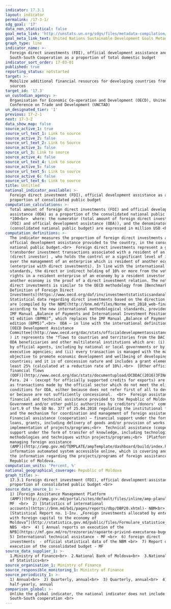 ```yaml
---
indicator: 17.3.1
layout: indicator
permalink: /17-3-1/
sdg_goal: '17'
data_non_statistical: false
goal_meta_link: 'http://unstats.un.org/sdgs/files/metadata-compilation/Metadata-Goal-17.pdf'
goal_meta_link_text: United Nations Sustainable Development Goals Metadata (pdf 468kB)
graph_type: line
indicator_name: >-
  Foreign direct investments (FDI), official development assistance and
  South-South Cooperation as a proportion of total domestic budget
indicator_sort_order: 17-03-01
published: true
reporting_status: notstarted
target: >-
  Mobilize additional financial resources for developing countries from multiple
  sources
target_id: '17.3'
un_custodian_agency: >-
  Organisation for Economic Co-operation and Development (OECD), United Nations
  Conference on Trade and Development (UNCTAD)
un_designated_tier: '1'
previous: 17-2-1
next: 17-3-2
data_show_map: false
source_active_1: true
source_url_text_1: Link to source
source_active_2: false
source_url_text_2: Link to Source
source_active_3: false
source_url_3: Link to source
source_active_4: false
source_url_text_4: Link to source
source_active_5: false
source_url_text_5: Link to source
source_active_6: false
source_url_text_6: Link to source
title: Untitled
national_indicator_available: >-
  Foreign direct investment (FDI), official development assistance as a
  proportion of consolidated public budget
computation_calculations: >-
  Total amount of foreign direct investments (FDI) and official development
  assistance (ODA) as a proportion of the consolidated national public budget
  *100<br>  where: the numerator (total amount of foreign direct investments
  (FDI) and official development assistance (ODA)), and the denominator
  (consolidated national public budget) are expressed in million USD <br>
computation_definitions: >-
  The indicator measures the proportion of foreign direct investments and
  official development assistance provided to the country, in the consolidated
  national public budget.<br>  Foreign direct investments represent a group of
  transborder investment transactions associated with a resident of an economy
  (direct investor) , who holds the control or a significant level of influence
  over the management of an enterprise which is resident of another economy
  (enterprise with direct investments). In line with the international
  standards, the direct or indirect holding of 10% or more from the voting
  rights in a resident enterprise of an economy by a resident investor of
  another economy is the proof of a direct investment relation. The notion of
  direct investments is similar to the OECD methodology from [Benchmark
  Definition of Foreign Direct
  Investments](https://www.oecd.org/daf/inv/investmentstatisticsandanalysis/40193734.pdf).<br> 
  Statistical data regarding direct investments based on the direction principle
  are [compiled by the NBM](http://bnm.md/files/Norme_met_2018_web-final.pdf)
  according to the new international methodological standards, provided in the
  IMF Manual „Balance of Payments and International Investment Position Manual,
  VI edition (BPM6)”, which replaces the IMF Manual „Balance of Payments, V
  edition (BPM5)”.<br>  ODA – in line with the international definition DAC (
  [OECD Development Assistance
  Committee](http://www.oecd.org/dac/stats/officialdevelopmentassistancedefinitionandcoverage.htm)
  ) it represents the "flows to countries and territories from the DAC list of
  ODA beneficiaries and other multilateral institutions which are: (i) supplied
  by official agents, including by national or local governments or by their
  executive agencies; and (ii) every transaction is managed with the main
  objective to promote economic development and wellbeing of developing
  countries; and it is of concession nature and includes a grant element of at
  least 25% (calculated at a reduction rate of 10%).<br>  [Other official
  financial flows
  (OOF)](http://www.oecd.org/dac/stats/documentupload/DCDDAC(2016)3FINAL.pdf),
  Para. 24 - (except for officially supported credits for exports) are defined
  as transactions made by the official sector which do not meet the eligibility
  conditions for ODA, either because does not refer first of all to development
  or because are not sufficiently concessional.  <br>  Foreign assistance –
  financial and technical assistance provided to the Republic of Moldova,
  Government and/or other public authorities by creditors'/donors' community
  (art.9 of the GD No. 377 of 25.04.2018 regulating the institutional framework
  and the mechanism for coordination and management of foreign assistance).<br> 
  Financial assistance (cooperation) – financial support under the form of
  loans, grants, including delivery of goods and/or provision of works for
  implementation of projects/programs;<br>  Technical assistance (cooperation) –
  support under the form of transfer of knowledge, including technologies,
  methodologies and techniques within projects/programs;<br>  [Platform for
  managing foreign assistance
  (AMP)](http://amp.gov.md/TEMPLATE/ampTemplate/dashboard/build/index.html) –
  information automated system accessible online, which is covering and storing
  the information regarding the projects/programs of foreign assistance in the
  Republic of Moldova.
computation_units: 'Percent, %'
national_geographical_coverage: Republic of Moldova
graph_title: >-
  17.3.1 Foreign direct investment (FDI), official development assistance as a
  proportion of consolidated public budget <br> 
source_data_source_1: >-
  1) [Foreign Assistance Management Platform
  (AMP)](http://amp.gov.md/portal/sites/default/files/inline/amp-planul_de_gestiune_a_datelor_0.pdf)-
  MF  <br>  2) [Statistics of international
  accounts](https://bnm.md/bdi/pages/reports/dbp/DBP20.xhtml)- NBM<br>  3)
  [Statistical Report no. 1-Inv. „Foreign investments allocated by enterprises
  with foreign capital to the economy of
  Moldova”](http://statistica.gov.md/public/files/Formulare_statistice_2009/Finante/1_invest_2009.pdf),
  NBS  <br>  4) [ Annual reports on execution of the
  NPB](https://mf.gov.md/ro/trezorerie/rapoarte-privind-executarea-bugetului/rapoarte-anuale)<br> 
  5) International technical assistance - MF <br>  6) foreign direct
  investments  - official statistical data of the NBM <br>  7) Report on
  execution of the consolidated budget - MF
source_data_supplier_1: >-
  1.Ministry of Finance<br>  2.National Bank of Moldova<br>  3.National Bureau
  of Statistics<br> 
source_organisation_1: Ministry of Finance
source_responsible_monitoring_1: Ministry of Finance
source_periodicity_1: >-
  1) Annual<br>  2) Quarterly, annual<br>  3) Quarterly, annual<br>  4) Monthly,
  half-yearly, annual
comparison_global: >-
  Unlike the global indicator, the national indicator does not include
  South-South cooperation <br>
---
```

